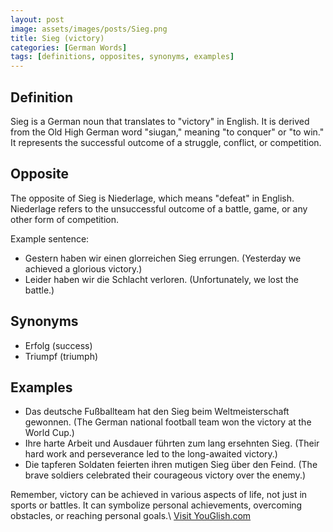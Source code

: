 ```yaml
---
layout: post
image: assets/images/posts/Sieg.png
title: Sieg (victory)
categories: [German Words]
tags: [definitions, opposites, synonyms, examples]
---
```


## Definition

Sieg is a German noun that translates to "victory" in English. It is derived from the Old High German word "siugan," meaning "to conquer" or "to win." It represents the successful outcome of a struggle, conflict, or competition.

## Opposite

The opposite of Sieg is Niederlage, which means "defeat" in English. Niederlage refers to the unsuccessful outcome of a battle, game, or any other form of competition.

Example sentence: 
- Gestern haben wir einen glorreichen Sieg errungen. (Yesterday we achieved a glorious victory.)
- Leider haben wir die Schlacht verloren. (Unfortunately, we lost the battle.)

## Synonyms

- Erfolg (success)
- Triumpf (triumph)

## Examples

- Das deutsche Fußballteam hat den Sieg beim Weltmeisterschaft gewonnen. (The German national football team won the victory at the World Cup.)
- Ihre harte Arbeit und Ausdauer führten zum lang ersehnten Sieg. (Their hard work and perseverance led to the long-awaited victory.)
- Die tapferen Soldaten feierten ihren mutigen Sieg über den Feind. (The brave soldiers celebrated their courageous victory over the enemy.)

Remember, victory can be achieved in various aspects of life, not just in sports or battles. It can symbolize personal achievements, overcoming obstacles, or reaching personal goals.\ <a id="yg-widget-0" class="youglish-widget" data-query="Sieg" data-lang="german" data-components="8412" data-auto-start="0" data-bkg-color="theme_light" data-title="How%20to%20pronounce%20Sieg%20in%20German"  rel="nofollow" href="https://youglish.com">Visit YouGlish.com</a><script async src="https://youglish.com/public/emb/widget.js" charset="utf-8"></script>
